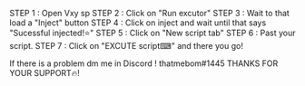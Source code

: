 STEP 1 : Open Vxy sp
STEP 2 : Click on "Run excutor" 
STEP 3 : Wait to that load a "Inject" button
STEP 4 : Click on inject and wait until that says "Sucessful injected!⭐"
STEP 5 : Click on "New script tab"
STEP 6 : Past your script.
STEP 7 : Click on "EXCUTE script⌨" and there you go!

If there is a problem dm me in Discord ! 
thatmebom#1445
 THANKS FOR YOUR SUPPORT🔥!
